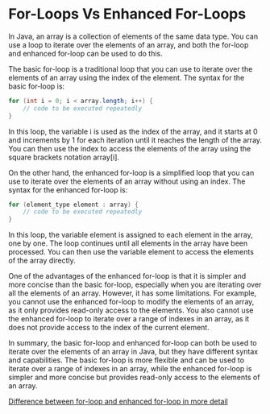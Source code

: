 # For-Loops Vs Enhanced For-Loops

In Java, an array is a collection of elements of the same data type. You can use a loop to iterate over the elements of an array, and both the for-loop and enhanced for-loop can be used to do this.

The basic for-loop is a traditional loop that you can use to iterate over the elements of an array using the index of the element. The syntax for the basic for-loop is:

```java
for (int i = 0; i < array.length; i++) {
    // code to be executed repeatedly
}
```
In this loop, the variable i is used as the index of the array, and it starts at 0 and increments by 1 for each iteration until it reaches the length of the array. You can then use the index to access the elements of the array using the square brackets notation array[i].

On the other hand, the enhanced for-loop is a simplified loop that you can use to iterate over the elements of an array without using an index. The syntax for the enhanced for-loop is:

```java
for (element_type element : array) {
    // code to be executed repeatedly
}
```
In this loop, the variable element is assigned to each element in the array, one by one. The loop continues until all elements in the array have been processed. You can then use the variable element to access the elements of the array directly.

One of the advantages of the enhanced for-loop is that it is simpler and more concise than the basic for-loop, especially when you are iterating over all the elements of an array. However, it has some limitations. For example, you cannot use the enhanced for-loop to modify the elements of an array, as it only provides read-only access to the elements. You also cannot use the enhanced for-loop to iterate over a range of indexes in an array, as it does not provide access to the index of the current element.

In summary, the basic for-loop and enhanced for-loop can both be used to iterate over the elements of an array in Java, but they have different syntax and capabilities. The basic for-loop is more flexible and can be used to iterate over a range of indexes in an array, while the enhanced for-loop is simpler and more concise but provides read-only access to the elements of an array.

[Difference between for-loop and enhanced for-loop in more detail](https://www.geeksforgeeks.org/difference-between-for-loop-and-enhanced-for-loop-in-java/)
